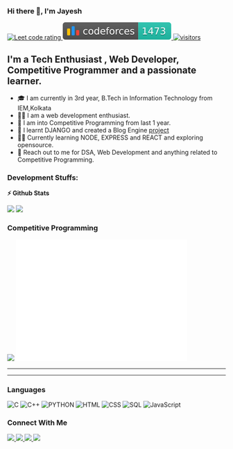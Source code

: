 ### Hi there 👋, I'm Jayesh
<p align="left">
  <a href="https://leetcode.com/jayesh_shaw/">
    <img src="https://cp-logo.vercel.app/leetcode/jayesh_shaw" alt="Leet code rating" />
  </a>
  <a href="https://codeforces.com/profile/jayesh_shaw">
    <img src="https://raw.githubusercontent.com/jayeshshaw/cf-stats/main/output/rating.svg" alt="Leet code rating" />
  </a>
  <a href="https://github.com/jayeshshaw/">
    <img src="https://komarev.com/ghpvc/?username=jayeshshaw" alt="visitors" />
  </a>

</p>



## I'm a Tech Enthusiast , Web Developer, Competitive Programmer and a passionate learner. 

- 🎓 I am currently in 3rd year, B.Tech in Information Technology from IEM,Kolkata
- 👨‍💻 I am a web development enthusiast.
- 👯 I am into Competitive Programming from last 1 year.
- 🔭 I learnt DJANGO and created a Blog Engine [project](https://github.com/i-jayesh/blograam)
- 👨‍💻 Currently learning NODE, EXPRESS and REACT and exploring opensource.
- 💬 Reach out to me for DSA, Web Development and anything related to Competitive Programming.



### Development Stuffs:

<b>⚡ Github Stats</b>
<p float="left">
<img height="180em" src="https://github-readme-stats.vercel.app/api?username=jayeshshaw&show_icons=true&hide_border=true&&count_private=true&include_all_commits=true" /> 
<img height="180em" src="https://github-readme-stats.vercel.app/api/top-langs/?username=jayeshshaw&show_icons=true&hide_border=true&layout=compact&langs_count=8"/>
</p>

### Competitive Programming
<p float="left">
<img height="273em" src="https://leetcard.jacoblin.cool/jayesh_shaw?theme=light&font=Karma&ext=contest" />
<img height="280em" src="https://raw.githubusercontent.com/jayeshshaw/cf-stats/main/output/light_card.svg" />
</p>

---
---

### Languages


![C](https://img.shields.io/badge/-C-000?&logo=C)
![C++](https://img.shields.io/badge/-C++-000?&logo=c%2b%2b&logoColor=00599C)
![PYTHON](https://img.shields.io/badge/-Python-000?&logo=Python)
![HTML](https://img.shields.io/badge/-HTML-000?&logo=Html)
![CSS](https://img.shields.io/badge/-CSS-000?&logo=CSS)
![SQL](https://img.shields.io/badge/-SQL-000?&logo=MySQL)
![JavaScript](https://img.shields.io/badge/-JavaScript-000?&logo=JavaScript)    




### Connect With Me

<p left="center">
<a href="https://twitter.com/jayesh__shaw">
  <img src="https://img.shields.io/badge/twitter-%231DA1F2.svg?&style=for-the-badge&logo=twitter&logoColor=white" height=25>
</a> 
<a href="https://www.linkedin.com/in/jayesh-kumar-shaw/">
  <img src="https://img.shields.io/badge/linkedin-%230077B5.svg?&style=for-the-badge&logo=linkedin&logoColor=white" height=25>
</a> 
<a href="https://www.instagram.com/jayesh.cpp/">
  <img src="https://img.shields.io/badge/Instagram-12100E?style=for-the-badge&logo=instagram&logoColor=white" height=25>
</a>
<a href="mailto:jayesh.shaw.iemk@gmail.com">
  <img src="	https://img.shields.io/badge/Gmail-D14836?style=for-the-badge&logo=gmail&logoColor=white" height=25>
</a>
</p>

